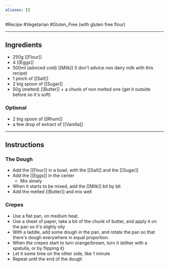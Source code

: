 ```yaml
---
aliases: []
---
```

#Recipe
#Vegetarian 
#Gluten_Free (with gluten free flour)

----
## Ingredients
- 250g [[Flour]]
- 4 [[Eggs]]
- 500ml (adviced cold) [[Milk]] (I don't advice non dairy milk with this recipe)
- 1 pinch of [[Salt]]
- 2 big spoon of [[Sugar]]
- 50g (melted) [[Butter]] + a chunk of non melted one (get it outside before so it's soft)
### Optional
- 2 big spoon of [[Rhum]]
- a few drop of extract of [[Vanilla]]

----
## Instructions
### The Dough
- Add the [[Flour]] in a bowl, with the [[Salt]] and the [[Sugar]]
- Add the [[Eggs]] in the center
	- Mix slowly
- When it starts to be mixed, add the [[Milk]] bit by bit
- Add the melted [[Butter]] and mix well

### Crepes
- Use a flat pan, on medium heat. 
- Use a sheet of paper, take a bit of the chunk of butter, and apply it on the pan so it's slighly oily
- With a laddle, add some dough in the pan, and rotate the pan so that there's dough everywhere in equal proportion.
- When the crepes start to turn orange/brown, turn it (either with a spatulla, or by flipping it)
- Let it some time on the other side, like 1 minute
- Repeat until the end of the dough
